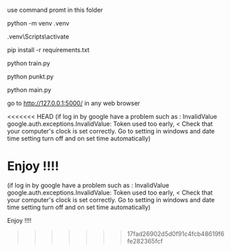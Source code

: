 use command promt in this folder

python -m venv .venv

.venv\Scripts\activate

pip install -r requirements.txt

python train.py

python punkt.py

python main.py

go to http://127.0.0.1:5000/ in any web browser

<<<<<<< HEAD
(if log in by google have a problem such as : InvalidValue google.auth.exceptions.InvalidValue: Token used too early, < Check that your computer's clock is set correctly. Go to setting in windows and date time setting turn off and on set time automatically)

Enjoy !!!!
=======
(if log in by google have a problem such as : InvalidValue
google.auth.exceptions.InvalidValue: Token used too early, < Check that your computer's clock is set correctly.
Go to setting in windows and date time setting turn off and on set time automatically)


Enjoy !!!!
>>>>>>> 17fad26902d5d0f91c4fcb48619f6fe282365fcf
